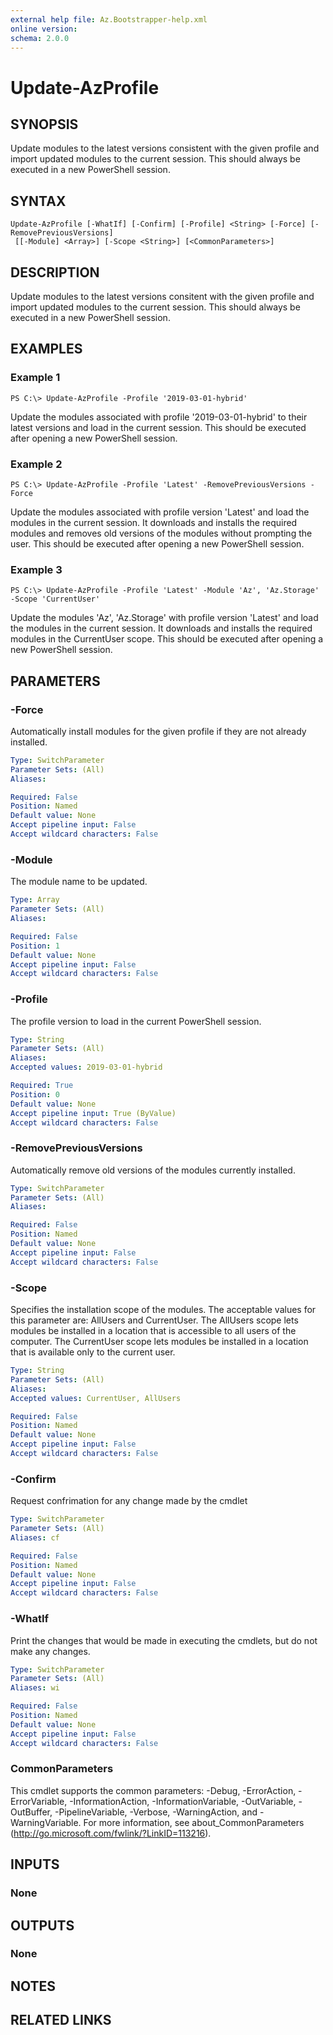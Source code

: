 ```yaml
---
external help file: Az.Bootstrapper-help.xml
online version: 
schema: 2.0.0
---
```


# Update-AzProfile

## SYNOPSIS
Update modules to the latest versions consistent with the given profile and import updated modules to the current session. This should always be executed in a new PowerShell session.

## SYNTAX

```
Update-AzProfile [-WhatIf] [-Confirm] [-Profile] <String> [-Force] [-RemovePreviousVersions]
 [[-Module] <Array>] [-Scope <String>] [<CommonParameters>]
```

## DESCRIPTION
Update modules to the latest versions consitent with the given profile and import updated modules to the current session. This should always be executed in a new PowerShell session.

## EXAMPLES

### Example 1
```
PS C:\> Update-AzProfile -Profile '2019-03-01-hybrid'
```

Update the modules associated with profile '2019-03-01-hybrid' to their latest versions and load in the current session.  This should be executed after opening a new PowerShell session.

### Example 2
```
PS C:\> Update-AzProfile -Profile 'Latest' -RemovePreviousVersions -Force
```

Update the modules associated with profile version 'Latest' and load the modules in the current session. It downloads and installs the required modules and removes old versions of the modules without prompting the user. This should be executed after opening a new PowerShell session.

### Example 3
```
PS C:\> Update-AzProfile -Profile 'Latest' -Module 'Az', 'Az.Storage' -Scope 'CurrentUser'
```

Update the modules 'Az', 'Az.Storage'  with profile version 'Latest' and load the modules in the current session. It downloads and installs the required modules in the CurrentUser scope. This should be executed after opening a new PowerShell session.

## PARAMETERS

### -Force
Automatically install modules for the given profile if they are not already installed.

```yaml
Type: SwitchParameter
Parameter Sets: (All)
Aliases: 

Required: False
Position: Named
Default value: None
Accept pipeline input: False
Accept wildcard characters: False
```

### -Module
The module name to be updated.

```yaml
Type: Array
Parameter Sets: (All)
Aliases: 

Required: False
Position: 1
Default value: None
Accept pipeline input: False
Accept wildcard characters: False
```

### -Profile
The profile version to load in the current PowerShell session.

```yaml
Type: String
Parameter Sets: (All)
Aliases: 
Accepted values: 2019-03-01-hybrid

Required: True
Position: 0
Default value: None
Accept pipeline input: True (ByValue)
Accept wildcard characters: False
```

### -RemovePreviousVersions
Automatically remove old versions of the modules currently installed.

```yaml
Type: SwitchParameter
Parameter Sets: (All)
Aliases: 

Required: False
Position: Named
Default value: None
Accept pipeline input: False
Accept wildcard characters: False
```

### -Scope
Specifies the installation scope of the modules. The acceptable values for this parameter are: AllUsers and CurrentUser.
The AllUsers scope lets modules be installed in a location that is accessible to all users of the computer.
The CurrentUser scope lets modules be installed in a location that is available only to the current user.

```yaml
Type: String
Parameter Sets: (All)
Aliases: 
Accepted values: CurrentUser, AllUsers

Required: False
Position: Named
Default value: None
Accept pipeline input: False
Accept wildcard characters: False
```

### -Confirm
Request confrimation for any change made by the cmdlet

```yaml
Type: SwitchParameter
Parameter Sets: (All)
Aliases: cf

Required: False
Position: Named
Default value: None
Accept pipeline input: False
Accept wildcard characters: False
```

### -WhatIf
Print the changes that would be made in executing the cmdlets, but do not make any changes.

```yaml
Type: SwitchParameter
Parameter Sets: (All)
Aliases: wi

Required: False
Position: Named
Default value: None
Accept pipeline input: False
Accept wildcard characters: False
```

### CommonParameters
This cmdlet supports the common parameters: -Debug, -ErrorAction, -ErrorVariable, -InformationAction, -InformationVariable, -OutVariable, -OutBuffer, -PipelineVariable, -Verbose, -WarningAction, and -WarningVariable. For more information, see about_CommonParameters (http://go.microsoft.com/fwlink/?LinkID=113216).

## INPUTS

### None

## OUTPUTS

### None

## NOTES

## RELATED LINKS

